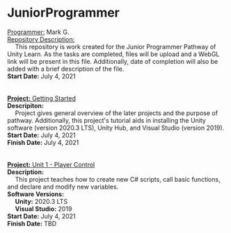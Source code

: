 # JuniorProgrammer

<ins>Programmer:</ins> Mark G. <br />
<ins>Repository Description:</ins> <br />
&emsp; This repository is work created for the Junior Programmer Pathway of Unity Learn. As the tasks are completed, files will be upload and a WebGL link will be present in this file. Additionally, date of completion will also be added with a brief description of the file. <br />
<b>Start Date:</b> July 4, 2021 <br />
<br />
<br />
<ins><b>Project:</b> Getting Started </ins> <br />
<b>Descripiton:</b> <br />
&emsp; Project gives general overview of the later projects and the purpose of pathway. Additionally, this project's tutorial aids in installing the Unity software (version 2020.3 LTS), Unity Hub, and Visual Studio (version 2019). <br />
<b>Start Date:</b> July 4, 2021 <br />
<b>Finish Date:</b> July 4, 2021 <br />
<br />
<br />
<ins><b>Project:</b> Unit 1 - Player Control </ins> <br />
<b>Description:</b> <br />
&emsp; This project teaches how to create new C# scripts, call basic functions, and declare and modify new variables. <br />
<b>Software Versions:</b> <br />
&emsp; <b>Unity:</b> 2020.3 LTS <br />
&emsp; <b>Visual Studio:</b> 2019 <br />
<b>Start Date:</b> July 4, 2021 <br />
<b>Finish Date:</b> TBD <br />
